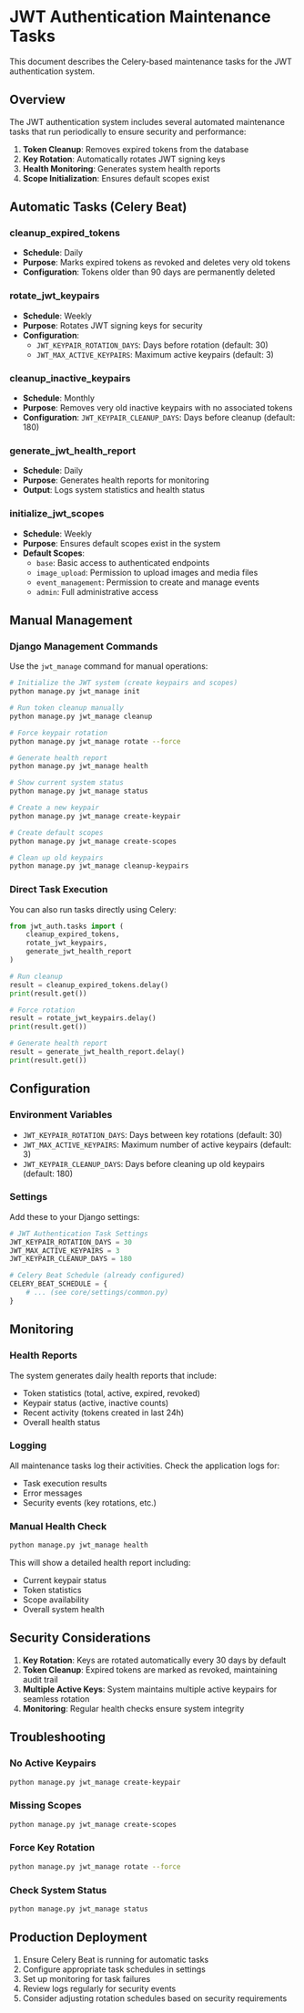 # JWT Authentication Maintenance Tasks

This document describes the Celery-based maintenance tasks for the JWT authentication system.

## Overview

The JWT authentication system includes several automated maintenance tasks that run periodically to ensure security and performance:

1. **Token Cleanup**: Removes expired tokens from the database
2. **Key Rotation**: Automatically rotates JWT signing keys
3. **Health Monitoring**: Generates system health reports
4. **Scope Initialization**: Ensures default scopes exist

## Automatic Tasks (Celery Beat)

### cleanup_expired_tokens
- **Schedule**: Daily
- **Purpose**: Marks expired tokens as revoked and deletes very old tokens
- **Configuration**: Tokens older than 90 days are permanently deleted

### rotate_jwt_keypairs
- **Schedule**: Weekly
- **Purpose**: Rotates JWT signing keys for security
- **Configuration**: 
  - `JWT_KEYPAIR_ROTATION_DAYS`: Days before rotation (default: 30)
  - `JWT_MAX_ACTIVE_KEYPAIRS`: Maximum active keypairs (default: 3)

### cleanup_inactive_keypairs
- **Schedule**: Monthly
- **Purpose**: Removes very old inactive keypairs with no associated tokens
- **Configuration**: `JWT_KEYPAIR_CLEANUP_DAYS`: Days before cleanup (default: 180)

### generate_jwt_health_report
- **Schedule**: Daily
- **Purpose**: Generates health reports for monitoring
- **Output**: Logs system statistics and health status

### initialize_jwt_scopes
- **Schedule**: Weekly
- **Purpose**: Ensures default scopes exist in the system
- **Default Scopes**:
  - `base`: Basic access to authenticated endpoints
  - `image_upload`: Permission to upload images and media files
  - `event_management`: Permission to create and manage events
  - `admin`: Full administrative access

## Manual Management

### Django Management Commands

Use the `jwt_manage` command for manual operations:

```bash
# Initialize the JWT system (create keypairs and scopes)
python manage.py jwt_manage init

# Run token cleanup manually
python manage.py jwt_manage cleanup

# Force keypair rotation
python manage.py jwt_manage rotate --force

# Generate health report
python manage.py jwt_manage health

# Show current system status
python manage.py jwt_manage status

# Create a new keypair
python manage.py jwt_manage create-keypair

# Create default scopes
python manage.py jwt_manage create-scopes

# Clean up old keypairs
python manage.py jwt_manage cleanup-keypairs
```

### Direct Task Execution

You can also run tasks directly using Celery:

```python
from jwt_auth.tasks import (
    cleanup_expired_tokens,
    rotate_jwt_keypairs,
    generate_jwt_health_report
)

# Run cleanup
result = cleanup_expired_tokens.delay()
print(result.get())

# Force rotation
result = rotate_jwt_keypairs.delay()
print(result.get())

# Generate health report
result = generate_jwt_health_report.delay()
print(result.get())
```

## Configuration

### Environment Variables

- `JWT_KEYPAIR_ROTATION_DAYS`: Days between key rotations (default: 30)
- `JWT_MAX_ACTIVE_KEYPAIRS`: Maximum number of active keypairs (default: 3)
- `JWT_KEYPAIR_CLEANUP_DAYS`: Days before cleaning up old keypairs (default: 180)

### Settings

Add these to your Django settings:

```python
# JWT Authentication Task Settings
JWT_KEYPAIR_ROTATION_DAYS = 30
JWT_MAX_ACTIVE_KEYPAIRS = 3
JWT_KEYPAIR_CLEANUP_DAYS = 180

# Celery Beat Schedule (already configured)
CELERY_BEAT_SCHEDULE = {
    # ... (see core/settings/common.py)
}
```

## Monitoring

### Health Reports

The system generates daily health reports that include:

- Token statistics (total, active, expired, revoked)
- Keypair status (active, inactive counts)
- Recent activity (tokens created in last 24h)
- Overall health status

### Logging

All maintenance tasks log their activities. Check the application logs for:

- Task execution results
- Error messages
- Security events (key rotations, etc.)

### Manual Health Check

```bash
python manage.py jwt_manage health
```

This will show a detailed health report including:
- Current keypair status
- Token statistics
- Scope availability
- Overall system health

## Security Considerations

1. **Key Rotation**: Keys are rotated automatically every 30 days by default
2. **Token Cleanup**: Expired tokens are marked as revoked, maintaining audit trail
3. **Multiple Active Keys**: System maintains multiple active keypairs for seamless rotation
4. **Monitoring**: Regular health checks ensure system integrity

## Troubleshooting

### No Active Keypairs
```bash
python manage.py jwt_manage create-keypair
```

### Missing Scopes
```bash
python manage.py jwt_manage create-scopes
```

### Force Key Rotation
```bash
python manage.py jwt_manage rotate --force
```

### Check System Status
```bash
python manage.py jwt_manage status
```

## Production Deployment

1. Ensure Celery Beat is running for automatic tasks
2. Configure appropriate task schedules in settings
3. Set up monitoring for task failures
4. Review logs regularly for security events
5. Consider adjusting rotation schedules based on security requirements
